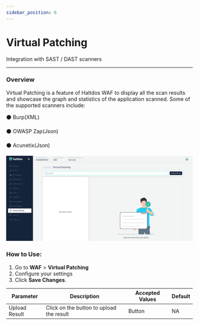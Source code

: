 ```yaml
---
sidebar_position: 6
---
```


# Virtual Patching 
Integration with SAST / DAST scanners

---

### Overview
Virtual Patching is a feature of Haltdos WAF to display all the scan results and showcase the graph and statistics of the application scanned. Some of the supported scanners include:


:black_circle: Burp(XML)

:black_circle: OWASP Zap(Json)

:black_circle: Acunetix(Json)

![virtualpatching](/img/waf/v2/virtualpatching.png)

### How to Use:

1. Go to **WAF** > **Virtual Patching**
2. Configure your settings
3. Click **Save Changes**.

| Parameter | Description |Accepted Values | Default
| ----------- | ----------- |-------------| -------|
| Upload Result | Click on the button to upload the result | Button | NA